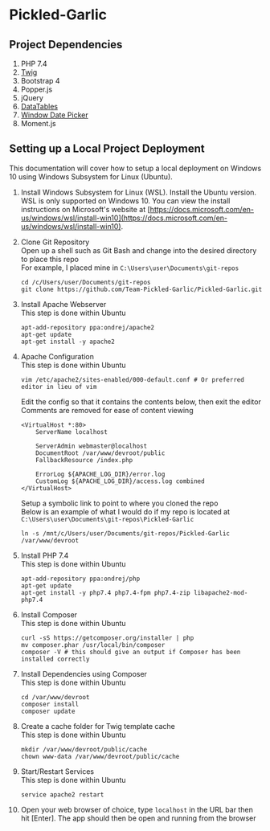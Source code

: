 # Pickled-Garlic

## Project Dependencies 
1. PHP 7.4
1. [Twig](https://twig.symfony.com/)
1. Bootstrap 4
1. Popper.js
1. jQuery
1. [DataTables](https://datatables.net/)
1. [Window Date Picker](https://github.com/cevadtokatli/window-date-picker)
1. Moment.js

## Setting up a Local Project Deployment
This documentation will cover how to setup a local deployment on Windows 10 using Windows Subsystem for Linux (Ubuntu).

1. Install Windows Subsystem for Linux (WSL). Install the Ubuntu version.  
    WSL is only supported on Windows 10. You can view the install instructions on Microsoft's website at [https://docs.microsoft.com/en-us/windows/wsl/install-win10](https://docs.microsoft.com/en-us/windows/wsl/install-win10).

1. Clone Git Repository  
    Open up a shell such as Git Bash and change into the desired directory to place this repo  
    For example, I placed mine in `C:\Users\user\Documents\git-repos`
    ```shell
    cd /c/Users/user/Documents/git-repos
    git clone https://github.com/Team-Pickled-Garlic/Pickled-Garlic.git
    ``` 

1. Install Apache Webserver  
    This step is done within Ubuntu
    ```shell
    apt-add-repository ppa:ondrej/apache2
    apt-get update
    apt-get install -y apache2
    ```  

1. Apache Configuration  
    This step is done within Ubuntu
    ```shell
    vim /etc/apache2/sites-enabled/000-default.conf # Or preferred editor in lieu of vim
    ```

    Edit the config so that it contains the contents below, then exit the editor  
    Comments are removed for ease of content viewing  

    ```shell
    <VirtualHost *:80>
        ServerName localhost

        ServerAdmin webmaster@localhost
        DocumentRoot /var/www/devroot/public
        FallbackResource /index.php

        ErrorLog ${APACHE_LOG_DIR}/error.log
        CustomLog ${APACHE_LOG_DIR}/access.log combined
    </VirtualHost>
    ```

    Setup a symbolic link to point to where you cloned the repo  
    Below is an example of what I would do if my repo is located at `C:\Users\user\Documents\git-repos\Pickled-Garlic`
    ```shell
    ln -s /mnt/c/Users/user/Documents/git-repos/Pickled-Garlic /var/www/devroot
    ```

1. Install PHP 7.4  
    This step is done within Ubuntu
    ```shell
    apt-add-repository ppa:ondrej/php
    apt-get update
    apt-get install -y php7.4 php7.4-fpm php7.4-zip libapache2-mod-php7.4
    ```  

1. Install Composer  
    This step is done within Ubuntu
    ```shell
    curl -sS https://getcomposer.org/installer | php
    mv composer.phar /usr/local/bin/composer
    composer -V # this should give an output if Composer has been installed correctly
    ```  

1. Install Dependencies using Composer  
    This step is done within Ubuntu
    ```shell
    cd /var/www/devroot
    composer install
    composer update
    ```

1. Create a cache folder for Twig template cache  
    This step is done within Ubuntu
    ```shell
    mkdir /var/www/devroot/public/cache
    chown www-data /var/www/devroot/public/cache
    ```

1. Start/Restart Services  
    This step is done within Ubuntu
    ```shell
    service apache2 restart
    ```

1. Open your web browser of choice, type `localhost` in the URL bar then hit [Enter]. The app should then be open and running from the browser